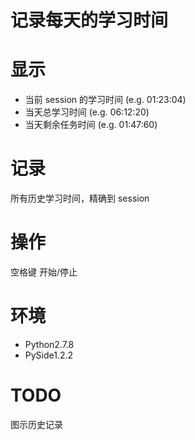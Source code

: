 # 记录每天的学习时间

# 显示
- 当前 session 的学习时间 (e.g. 01:23:04)
- 当天总学习时间 (e.g. 06:12:20)
- 当天剩余任务时间 (e.g. 01:47:60)

# 记录
所有历史学习时间，精确到 session

# 操作
空格键 开始/停止

# 环境
- Python2.7.8
- PySide1.2.2

# TODO
图示历史记录
